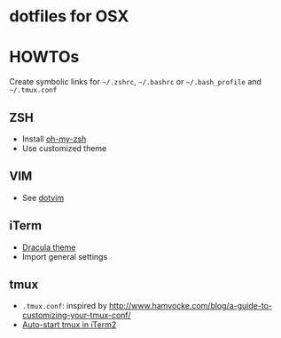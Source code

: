 dotfiles for OSX
===

# HOWTOs

Create symbolic links for `~/.zshrc`, `~/.bashrc` or `~/.bash_profile` and `~/.tmux.conf`

## ZSH

- Install [oh-my-zsh](https://github.com/robbyrussell/oh-my-zsh)
- Use customized theme

## VIM

- See [dotvim](https://github.com/royling/dotvim)

## iTerm

- [Dracula theme](https://draculatheme.com/iterm/)
- Import general settings

## tmux

- `.tmux.conf`: inspired by http://www.hamvocke.com/blog/a-guide-to-customizing-your-tmux-conf/
- [Auto-start tmux in iTerm2](https://gist.github.com/royling/f32fe362a4e0a089b95277522acc9ec7)

